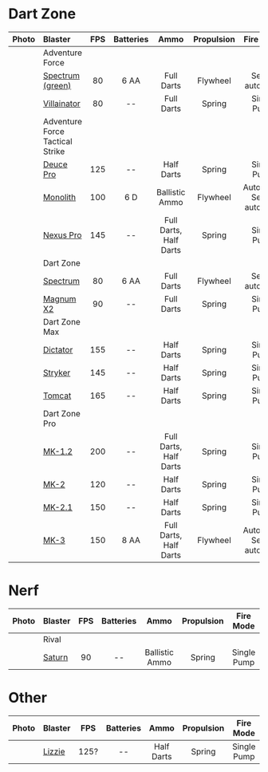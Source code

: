# Dart Zone

|Photo|Blaster|FPS|Batteries|Ammo|Propulsion|Fire Mode|
|:-:|:-|:-:|:-:|:-:|:-:|:-:|
||Adventure Force|
||[Spectrum (green)](G-Spectrum.md)|80|6 AA|Full Darts|Flywheel|Semi-automatic|
||[Villainator](Villainator.md)|80|--|Full Darts|Spring|Single Pump|
||Adventure Force Tactical Strike||||
||[Deuce Pro](Deuce%20Pro.md)|125|--|Half Darts| Spring |Single Pump|
||[Monolith](Monolith.md)|100|6 D|Ballistic Ammo|Flywheel|Automatic, Semi-automatic|
||[Nexus Pro](Nexus%20Pro.md)|145|--|Full Darts, Half Darts|Spring|Single Pump|
||Dart Zone|
||[Spectrum](Spectrum.md)|80|6 AA|Full Darts|Flywheel|Semi-automatic|
||[Magnum X2](MagnumX2.md)|90|--|Full Darts|Spring|Single Pump|
||Dart Zone Max
||[Dictator](Dictator.md)|155|--|Half Darts|Spring|Single Pump|
||[Stryker](Stryker.md)|145|--|Half Darts|Spring|Single Pump|
||[Tomcat](Tomcat.md)|165|--|Half Darts|Spring|Single Pump|
||Dart Zone Pro
||[MK-1.2](MK-1.2.md)|200|--|Full Darts, Half Darts|Spring|Single Pump|
||[MK-2](MK-2.md)|120|--|Half Darts|Spring|Single Pump|
||[MK-2.1](MK-2.1.md)|150|--|Half Darts|Spring|Single Pump|
||[MK-3](MK-3.md)|150|8 AA|Full Darts, Half Darts|Flywheel|Automatic, Semi-automatic|

# Nerf

|Photo|Blaster|FPS|Batteries|Ammo|Propulsion|Fire Mode|
|:-:|:-|:-:|:-:|:-:|:-:|:-:|
||Rival|
||[Saturn](Saturn.md)|90|--|Ballistic Ammo|Spring|Single Pump|

# Other

|Photo|Blaster|FPS|Batteries|Ammo|Propulsion|Fire Mode|
|:-:|:-|:-:|:-:|:-:|:-:|:-:|
||[Lizzie](Gecko-Tovol%20Zerky.md)|125?|--|Half Darts|Spring|Single Pump|